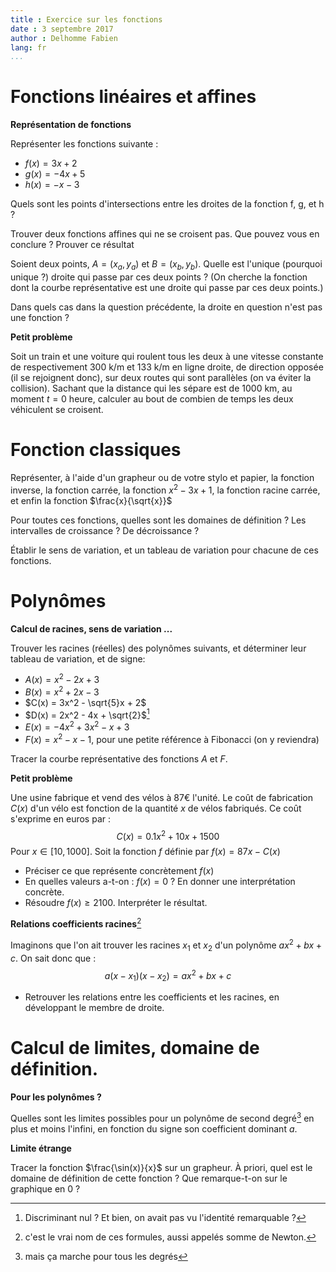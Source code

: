 ```yaml
---
title : Exercice sur les fonctions
date : 3 septembre 2017
author : Delhomme Fabien
lang: fr
...
```


# Fonctions linéaires et affines

**Représentation de fonctions**

Représenter les fonctions suivante :

  - $f(x) = 3x + 2$
  - $g(x) = -4x + 5$
  - $h(x) = -x -3$

Quels sont les points d'intersections entre les droites de la fonction f, g, et
h ?

Trouver deux fonctions affines qui ne se croisent pas. Que pouvez vous en
conclure ? Prouver ce résultat

Soient deux points, $A = (x_a, y_a)$ et $B = (x_b, y_b)$. Quelle est l'unique
(pourquoi unique ?) droite qui passe par ces deux points ? (On cherche la
fonction dont la courbe représentative est une droite qui passe par ces deux
points.)

Dans quels cas dans la question précédente, la droite en question n'est pas une
fonction ?

**Petit problème**

Soit un train et une voiture qui roulent tous les deux à une vitesse constante
de respectivement $300$ k/m et $133$ k/m en ligne droite, de direction opposée
(il se rejoignent donc), sur deux routes qui sont parallèles (on va éviter la
collision).
Sachant que la distance qui les sépare est de $1000$ km, au moment $t=0$ heure,
calculer au bout de combien de temps les deux véhiculent se croisent.

# Fonction classiques

Représenter, à l'aide d'un grapheur ou de votre stylo et papier, la fonction
inverse, la fonction carrée, la fonction $x^2 - 3x +1$, la fonction racine
carrée, et enfin la fonction $\frac{x}{\sqrt{x}}$

Pour toutes ces fonctions, quelles sont les domaines de définition ? Les
intervalles de croissance ? De décroissance ?

Établir le sens de variation, et un tableau de variation pour chacune de ces
fonctions.

# Polynômes

**Calcul de racines, sens de variation ...**

Trouver les racines (réelles) des polynômes suivants, et déterminer leur tableau
de variation, et de signe:

  - $A(x) = x^2 -2x +3$ 
  - $B(x) = x^2 + 2x - 3$
  - $C(x) = 3x^2 - \sqrt{5}x + 2$
  - $D(x) = 2x^2 - 4x + \sqrt{2}$[^oups]
  - $E(x) = -4x^2 + 3x^2 - x + 3$
  - $F(x) = x^2 - x - 1$, pour une petite référence à Fibonacci (on y
      reviendra)

[^oups]: Discriminant nul ? Et bien, on avait pas vu l'identité remarquable ?

Tracer la courbe représentative des fonctions $A$ et $F$.

**Petit problème**

Une usine fabrique et vend des vélos à 87€ l'unité. Le coût de fabrication $C(x)$
d'un vélo est fonction de la quantité $x$ de vélos fabriqués.
Ce coût s'exprime en euros par :
$$ C(x) = 0.1x^2 + 10x + 1500$$
Pour $x \in [ 10, 1000]$. Soit la fonction $f$ définie par $f(x) = 87x - C(x)$

  - Préciser ce que représente concrètement $f(x)$
  - En quelles valeurs a-t-on : $f(x)=0$ ? En donner une interprétation
      concrète.
  - Résoudre $f(x) \geq 2100$. Interpréter le résultat.

**Relations coefficients racines**[^vrainom]

[^vrainom]: c'est le vrai nom de ces formules, aussi appelés somme de Newton.

Imaginons que l'on ait trouver les racines $x_1$ et $x_2$ d'un polynôme $ax^2 +
bx + c$. On sait donc que :
  $$ a(x - x_1)(x-x_2) = ax^2 + bx + c $$

  - Retrouver les relations entre les coefficients et les racines, en
  développant le membre de droite.

# Calcul de limites, domaine de définition.

**Pour les polynômes ?**

Quelles sont les limites possibles pour un polynôme de second
degré[^generalisasiton] en plus et moins l'infini, en fonction du signe son
coefficient dominant $a$.

[^generalisasiton]: mais ça marche pour tous les degrés

**Limite étrange**

Tracer la fonction $\frac{\sin(x)}{x}$ sur un grapheur. À priori, quel est le
domaine de définition de cette fonction ?
Que remarque-t-on sur le graphique en 0 ?





